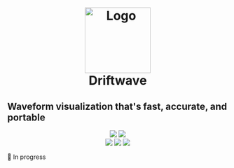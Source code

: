 <h1 align="center">
	<img src="https://raw.githubusercontent.com/ldayton/Driftwave/main/assets/driftwave-logo.png" width="150" alt="Logo"/><br/>
	Driftwave
</h1>

## Waveform visualization that's fast, accurate, and portable

<p align="center">
  <a href="https://github.com/ldayton/Driftwave/actions/workflows/ci.yml"><img src="https://img.shields.io/github/actions/workflow/status/ldayton/Driftwave/ci.yml?style=for-the-badge&label=WASM&color=brightgreen&logoColor=white"></a>
  <a href="https://github.com/ldayton/Driftwave/actions/workflows/docs.yml"><img src="https://img.shields.io/github/actions/workflow/status/ldayton/Driftwave/docs.yml?style=for-the-badge&label=Docs&color=brightgreen&logoColor=white"></a>
  <br>
  <a href="https://github.com/ldayton/Driftwave/actions/workflows/build-windows.yml"><img src="https://img.shields.io/github/actions/workflow/status/ldayton/Driftwave/build-windows.yml?style=for-the-badge&label=Windows&color=brightgreen&logoColor=white"></a>
  <a href="https://github.com/ldayton/Driftwave/actions/workflows/build-mac.yml"><img src="https://img.shields.io/github/actions/workflow/status/ldayton/Driftwave/build-mac.yml?style=for-the-badge&label=Mac&color=brightgreen&logoColor=white"></a>
  <a href="https://github.com/ldayton/Driftwave/actions/workflows/build-linux.yml"><img src="https://img.shields.io/github/actions/workflow/status/ldayton/Driftwave/build-linux.yml?style=for-the-badge&label=Linux&color=brightgreen&logoColor=white"></a>
</p>

<p>
🚧 In progress
</p>